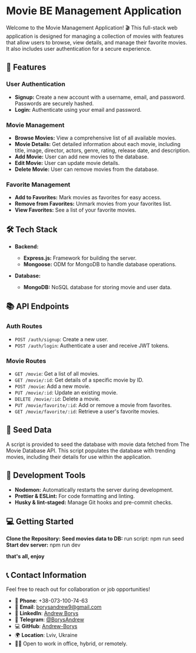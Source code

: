 # Movie BE Management Application

Welcome to the Movie Management Application! 🎬 This full-stack web application is designed for managing a collection of movies with features that allow users to browse, view details, and manage their favorite movies. It also includes user authentication for a secure experience.

## 🚀 Features

### User Authentication

- **Signup:** Create a new account with a username, email, and password. Passwords are securely hashed.
- **Login:** Authenticate using your email and password.

### Movie Management

- **Browse Movies:** View a comprehensive list of all available movies.
- **Movie Details:** Get detailed information about each movie, including title, image, director, actors, genre, rating, release date, and description.
- **Add Movie:** User can add new movies to the database.
- **Edit Movie:** User can update movie details.
- **Delete Movie:** User can remove movies from the database.

### Favorite Management

- **Add to Favorites:** Mark movies as favorites for easy access.
- **Remove from Favorites:** Unmark movies from your favorites list.
- **View Favorites:** See a list of your favorite movies.

## 🛠️ Tech Stack

- **Backend:**

  - **Express.js:** Framework for building the server.
  - **Mongoose:** ODM for MongoDB to handle database operations.

- **Database:**

  - **MongoDB:** NoSQL database for storing movie and user data.

## 📚 API Endpoints

### Auth Routes

- `POST /auth/signup`: Create a new user.
- `POST /auth/login`: Authenticate a user and receive JWT tokens.

### Movie Routes

- `GET /movie`: Get a list of all movies.
- `GET /movie/:id`: Get details of a specific movie by ID.
- `POST /movie`: Add a new movie.
- `PUT /movie/:id`: Update an existing movie.
- `DELETE /movie/:id`: Delete a movie.
- `PUT /movie/favorite/:id`: Add or remove a movie from favorites.
- `GET /movie/favorite/:id`: Retrieve a user's favorite movies.

## 🌱 Seed Data

A script is provided to seed the database with movie data fetched from The Movie Database API. This script populates the database with trending movies, including their details for use within the application.

## 🔧 Development Tools

- **Nodemon:** Automatically restarts the server during development.
- **Prettier & ESLint:** For code formatting and linting.
- **Husky & lint-staged:** Manage Git hooks and pre-commit checks.

## 💻 Getting Started

**Clone the Repository:**
**Seed movies data to DB:** run script: npm run seed
**Start dev server:** npm run dev

**that's all, enjoy**

## 📞 Contact Information

Feel free to reach out for collaboration or job opportunities!

- 📱 **Phone**: +38-073-100-74-63
- 📧 **Email**: [borysandrew9@gmail.com](mailto:borysandrew9@gmail.com)
- 🔗 **LinkedIn**: [Andrew Borys](https://www.linkedin.com/in/andrew-borys-233365200/)
- 💬 **Telegram**: [@BorysAndrew](https://t.me/BorysAndrew)
- 💻 **GitHub**: [Andrew-Borys](https://github.com/Andrew-Borys)
- 🌍 **Location**: Lviv, Ukraine
- 👨‍💻 Open to work in office, hybrid, or remotely.

